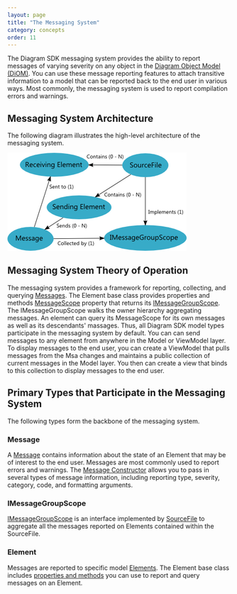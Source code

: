 ```yaml
---
layout: page
title: "The Messaging System"
category: concepts
order: 11
---
```


The Diagram SDK messaging system provides the ability to report messages of varying severity on any object in the [Diagram Object Model (DiOM)][Concept_DiOM]. You can use these message reporting features to attach transitive information to a model that can be reported back to the end user in various ways. Most commonly, the messaging system is used to report compilation errors and warnings.

## Messaging System Architecture

The following diagram illustrates the high-level architecture of the messaging system.

![MessagingRelationships]

## Messaging System Theory of Operation

The messaging system provides a framework for reporting, collecting, and querying [Messages][MessageRef]. The Element base class provides properties and methods [MessageScope][ElementMessageScopeRef] property that returns its [IMessageGroupScope][IMessageGroupScopeRef]. The IMessageGroupScope walks the owner hierarchy aggregating messages. An element can query its MessageScope for its own messages as well as its descendants' massages. Thus, all Diagram SDK model types participate in the messaging system by default. You can can send messages to any element from anywhere in the Model or ViewModel layer. To display messages to the end user, you can create a ViewModel that pulls messages from the Msa changes and maintains a public collection of current messages in the Model layer. You then can create a view that binds to this collection to display messages to the end user.

## Primary Types that Participate in the Messaging System

The following types form the backbone of the messaging system.

### Message

A [Message][MessageRef] contains information about the state of an Element that may be of interest to the end user. Messages are most commonly used to report errors and warnings. The [Message Constructor][MessageConstructorRef] allows you to pass in several types of message information, including reporting type, severity, category, code, and formatting arguments.

### IMessageGroupScope

[IMessageGroupScope][IMessageGroupScopeRef] is an interface implemented by [SourceFile][SourceFileRef] to aggregate all the messages reported on Elements contained within the SourceFile.

### Element

Messages are reported to specific model [Elements][ElementRef]. The Element base class includes [properties and methods][ElementPropertiesAndMethodsRef] you can use to report and query messages on an Element.



[Concept_DiOM]: ../InProgress.html	

[ElementRef]: http://xgen.amer.corp.natinst.com/DiagramSDK/html/T_NationalInstruments_SourceModel_Modeling_Element.htm
[ElementMessageScopeRef]: http://xgen.amer.corp.natinst.com/DiagramSDK/html/P_NationalInstruments_SourceModel_Modeling_Element_MessageScope.htm
[ElementPropertiesAndMethodsRef]: http://xgen.amer.corp.natinst.com/DiagramSDK/html/AllMembers_T_NationalInstruments_SourceModel_Modeling_Element.htm
[IMessageGroupScopeRef]: http://xgen.amer.corp.natinst.com/DiagramSDK/html/T_NationalInstruments_SourceModel_Modeling_IMessageGroupScope.htm
[MessageRef]: http://xgen.amer.corp.natinst.com/DiagramSDK/html/T_NationalInstruments_SourceModel_Modeling_Message.htm
[MessageConstructorRef]: http://xgen.amer.corp.natinst.com/DiagramSDK/html/M_NationalInstruments_SourceModel_Modeling_Message__ctor.htm
[SourceFileRef]: http://xgen.amer.corp.natinst.com/DiagramSDK/html/T_NationalInstruments_SourceModel_Modeling_SourceFile.htm

[MessagingRelationships]: MessagingRelationships.png

